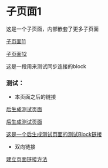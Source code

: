 # 子页面1

这是一个子页面，内部嵌套了更多子页面

[子页面11](%E5%AD%90%E9%A1%B5%E9%9D%A21%202ecdfbd2e58d47a0abc68c3e5d5c0932/%E5%AD%90%E9%A1%B5%E9%9D%A211%205caa573642f34f15bb0802f3717909f1.md)

[子页面12](%E5%AD%90%E9%A1%B5%E9%9D%A21%202ecdfbd2e58d47a0abc68c3e5d5c0932/%E5%AD%90%E9%A1%B5%E9%9D%A212%20134276b1c28f4c92a7b0d16f05908a37.md)

这是一段用来测试同步连接的block

### 测试：

- 本页面之后的链接

[后生成测试页面](https://www.notion.so/cea12611652a4c9b90a5c5dbfecc7dea?pvs=21) 

[后生成测试页面](https://www.notion.so/cea12611652a4c9b90a5c5dbfecc7dea?pvs=21)

[这是一个后生成测试页面的测试Block链接](https://www.notion.so/Block-a345edcc47db4573ae8c8d8710b0b292?pvs=21) 

- 双向链接

[建立页面链接方法](%E5%BB%BA%E7%AB%8B%E9%A1%B5%E9%9D%A2%E9%93%BE%E6%8E%A5%E6%96%B9%E6%B3%95%20a3fce0616e604f7499400dc69e7d3d25.md)